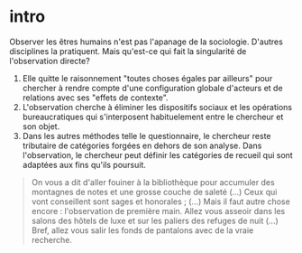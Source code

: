 # intro

Observer les êtres humains n'est pas l'apanage de la sociologie. D'autres disciplines la pratiquent. Mais qu'est-ce qui fait la singularité de l'observation directe?

1. Elle quitte le raisonnement "toutes choses égales par ailleurs" pour chercher à rendre compte d'une configuration globale d'acteurs et de relations avec ses "effets de contexte".
2. L'observation cherche à éliminer les dispositifs sociaux et les opérations bureaucratiques qui s'interposent habituelement entre le chercheur et son objet.
3. Dans les autres méthodes telle le questionnaire, le chercheur reste tributaire de catégories forgées en dehors de son analyse. Dans l'observation, le chercheur peut définir les catégories de recueil qui sont adaptées aux fins qu'ils poursuit.

> On vous a dit d'aller fouiner à la bibliothèque pour accumuler des montagnes de notes et une grosse couche de saleté \(...\) Ceux qui vont conseillent sont sages et honorales ; \(...\) Mais il faut autre chose encore : l'observation de première main. Allez vous asseoir dans les salons des hôtels de luxe et sur les paliers des refuges de nuit \(...\) Bref, allez vous salir les fonds de pantalons avec de la vraie recherche.



